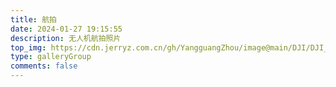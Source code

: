 ```yaml
---
title: 航拍
date: 2024-01-27 19:15:55
description: 无人机航拍照片
top_img: https://cdn.jerryz.com.cn/gh/YangguangZhou/image@main/DJI/DJI_20240127115925_0029_D-min.JPG
type: galleryGroup
comments: false
---
```


<!-- {% gallery url,https://cdn.jerryz.com.cn/gh/YangguangZhou/image@main/gallery.json,false,220,10 %} -->
<!-- {% endgallery %} -->